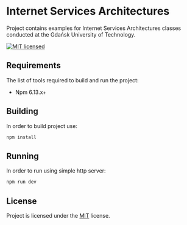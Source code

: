# Internet Services Architectures

Project contains examples for Internet Services Architectures classes conducted at the Gdańsk University of Technology.

[![MIT licensed][shield-mit]](LICENSE)

## Requirements

The list of tools required to build and run the project:

* Npm 6.13.x+

## Building

In order to build project use:

```bash
npm install
```

## Running

In order to run using simple http server:

```bash
npm run dev
```

## License

Project is licensed under the [MIT](LICENSE) license.  


[shield-mit]: https://img.shields.io/badge/license-MIT-blue.svg